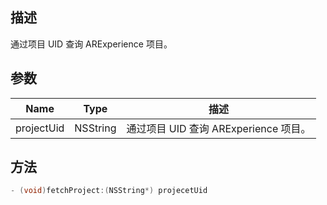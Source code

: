 ## 描述

通过项目 UID 查询 ARExperience 项目。

## 参数

| Name       | Type     | 描述                                  |
| ---------- | -------- | ------------------------------------- |
| projectUid | NSString | 通过项目 UID 查询 ARExperience 项目。 |

## 方法

```objectivec
- (void)fetchProject:(NSString*) projecetUid
```
